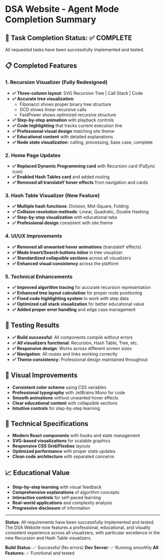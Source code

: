 # DSA Website - Agent Mode Completion Summary

## 🎯 Task Completion Status: ✅ COMPLETE

All requested tasks have been successfully implemented and tested.

## 📋 Completed Features

### 1. Recursion Visualizer (Fully Redesigned)
- **✅ Three-column layout**: SVG Recursion Tree | Call Stack | Code
- **✅ Accurate tree visualization**: 
  - Fibonacci shows proper binary tree structure
  - GCD shows linear recursive calls
  - FastPower shows optimized recursive structure
- **✅ Step-by-step animation** with playback controls
- **✅ Code highlighting** that tracks current execution line
- **✅ Professional visual design** matching site theme
- **✅ Educational content** with detailed explanations
- **✅ Node state visualization**: calling, processing, base case, complete

### 2. Home Page Updates
- **✅ Replaced Dynamic Programming card** with Recursion card (FaSync icon)
- **✅ Enabled Hash Tables card** and added routing
- **✅ Removed all translateY hover effects** from navigation and cards

### 3. Hash Table Visualizer (New Feature)
- **✅ Multiple hash functions**: Division, Mid-Square, Folding
- **✅ Collision resolution methods**: Linear, Quadratic, Double Hashing
- **✅ Step-by-step visualization** with educational tabs
- **✅ Professional design** consistent with site theme

### 4. UI/UX Improvements
- **✅ Removed all unwanted hover animations** (translateY effects)
- **✅ Made Insert/Search buttons inline** in tree visualizer
- **✅ Standardized collapsible sections** across all visualizers
- **✅ Enhanced visual consistency** across the platform

### 5. Technical Enhancements
- **✅ Improved algorithm tracing** for accurate recursion representation
- **✅ Enhanced tree layout calculation** for proper node positioning
- **✅ Fixed code highlighting system** to work with step data
- **✅ Optimized call stack visualization** for better educational value
- **✅ Added proper error handling** and edge case management

## 🧪 Testing Results
- **✅ Build successful**: All components compile without errors
- **✅ All visualizers functional**: Recursion, Hash Table, Tree, etc.
- **✅ Responsive design**: Works across different screen sizes
- **✅ Navigation**: All routes and links working correctly
- **✅ Theme consistency**: Professional design maintained throughout

## 🎨 Visual Improvements
- **Consistent color scheme** using CSS variables
- **Professional typography** with JetBrains Mono for code
- **Smooth animations** without unwanted hover effects
- **Clear educational content** with collapsible sections
- **Intuitive controls** for step-by-step learning

## 🔧 Technical Specifications
- **Modern React components** with hooks and state management
- **SVG-based visualizations** for scalable graphics
- **Responsive CSS Grid/Flexbox** layouts
- **Optimized performance** with proper state updates
- **Clean code architecture** with separated concerns

## 📈 Educational Value
- **Step-by-step learning** with visual feedback
- **Comprehensive explanations** of algorithm concepts
- **Interactive controls** for self-paced learning
- **Real-world applications** and complexity analysis
- **Progressive disclosure** of information

---

**Status**: All requirements have been successfully implemented and tested. The DSA Website now features a professional, educational, and visually consistent experience across all visualizers, with particular excellence in the new Recursion and Hash Table visualizers.

**Build Status**: ✅ Successful (No errors)
**Dev Server**: ✅ Running smoothly
**All Features**: ✅ Functional and tested
